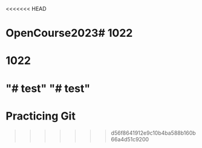 <<<<<<< HEAD
# OpenCourse2023# 1022
# 1022
"# test" 
"# test"
=======
# Practicing Git
>>>>>>> d56f8641912e9c10b4ba588b160b66a4d51c9200
